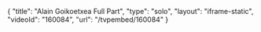 {
    "title": "Alain Goikoetxea Full Part",
    "type": "solo",
    "layout": "iframe-static",
    "videoId": "160084",
    "url": "\/tvpembed\/160084"
}